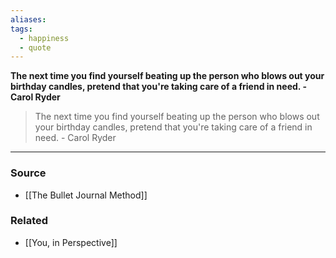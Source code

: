 ```yaml
---
aliases: 
tags:
  - happiness
  - quote
---
```

**The next time you find yourself beating up the person who blows out your birthday candles, pretend that you're taking care of a friend in need. - Carol Ryder**

> The next time you find yourself beating up the person who blows out your birthday candles, pretend that you're taking care of a friend in need. - Carol Ryder
> 

---

### Source
- [[The Bullet Journal Method]]

### Related
- [[You, in Perspective]]